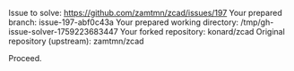 Issue to solve: https://github.com/zamtmn/zcad/issues/197
Your prepared branch: issue-197-abf0c43a
Your prepared working directory: /tmp/gh-issue-solver-1759223683447
Your forked repository: konard/zcad
Original repository (upstream): zamtmn/zcad

Proceed.